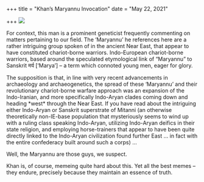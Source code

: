 +++
title = "Khan’s Maryannu Invocation"
date = "May 22, 2021"

+++
![](https://aryaakasha.files.wordpress.com/2021/05/190236105_328032042018193_8790053721090880087_n.jpg?w=531)

For context, this man is a prominent geneticist frequently commenting on
matters pertaining to our field. The ‘Maryannu’ he references here are a
rather intriguing group spoken of in the ancient Near East, that appear
to have constituted chariot-borne warriors. Indo-European chariot-borne
warriors, based around the speculated etymological link of “Maryannu” to
Sanskrit मर्य \[‘Marya’\] – a term which connoted young men, eager for
glory.

The supposition is that, in line with very recent advancements in
archaeology and archaeogenetics, the spread of these ‘Maryannu’ and
their revolutionary chariot-borne warfare approach was an expansion of
the Indo-Iranian, and more specifically Indo-Aryan clades coming down
and heading \*west\* through the Near East. If you have read about the
intriguing either Indo-Aryan or Sanskrit superstrate of Mitanni (an
otherwise theoretically non-IE-base population that mysteriously seems
to wind up with a ruling class speaking Indo-Aryan, utilizing Indo-Aryan
deifics in their state religion, and employing horse-trainers that
appear to have been quite directly linked to the Indo-Aryan civilization
found further East … in fact with the entire confederacy built around
such a corps) …

Well, the Maryannu are those guys, we suspect.

Khan is, of course, memeing quite hard about this. Yet all the best
memes – they endure, precisely because they maintain an essence of
truth.
